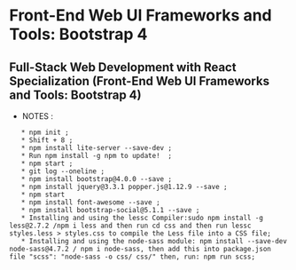 # Front-End Web UI Frameworks and Tools: Bootstrap 4

## Full-Stack Web Development with React Specialization (Front-End Web UI Frameworks and Tools: Bootstrap 4)



* NOTES :

```
   * npm init ;
   * Shift + 8 ;
   * npm install lite-server --save-dev ;
   * Run npm install -g npm to update!  ;
   * npm start ;
   * git log --oneline ;
   * npm install bootstrap@4.0.0 --save ;
   * npm install jquery@3.3.1 popper.js@1.12.9 --save ;
   * npm start
   * npm install font-awesome --save ;
   * npm install bootstrap-social@5.1.1 --save ;
   * Installing and using the lessc Compiler:sudo npm install -g less@2.7.2 /npm i less and then run cd css and then run lessc styles.less > styles.css to compile the Less file into a CSS file;
   * Installing and using the node-sass module: npm install --save-dev node-sass@4.7.2 / npm i node-sass, then add this into package.json file "scss": "node-sass -o css/ css/" then, run: npm run scss;

   
```

